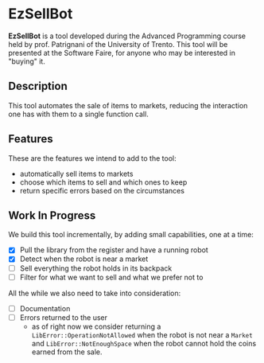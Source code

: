 # EzSellBot

**EzSellBot** is a tool developed during the Advanced Programming course held by prof. Patrignani of the University of Trento. This tool will be presented at the Software Faire, for anyone who may be interested in "buying" it.

## Description

This tool automates the sale of items to markets, reducing the interaction one has with them to a single function call.

## Features

These are the features we intend to add to the tool:

- automatically sell items to markets
- choose which items to sell and which ones to keep
- return specific errors based on the circumstances

## Work In Progress

We build this tool incrementally, by adding small capabilities, one at a time:

- [x] Pull the library from the register and have a running robot
- [x] Detect when the robot is near a market
- [ ] Sell everything the robot holds in its backpack
- [ ] Filter for what we want to sell and what we prefer not to

All the while we also need to take into consideration:

- [ ] Documentation
- [ ] Errors returned to the user
  - as of right now we consider returning a `LibError::OperationNotAllowed` when the robot is not near a `Market` and `LibError::NotEnoughSpace` when the robot cannot hold the coins earned from the sale.